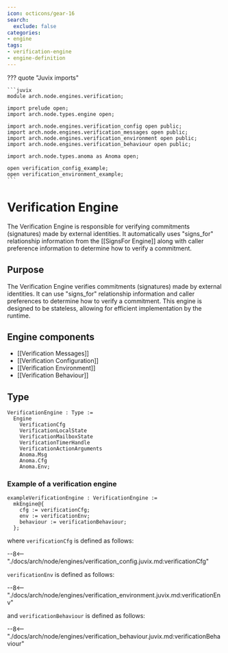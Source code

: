```yaml
---
icon: octicons/gear-16
search:
  exclude: false
categories:
- engine
tags:
- verification-engine
- engine-definition
---
```


??? quote "Juvix imports"

    ```juvix
    module arch.node.engines.verification;

    import prelude open;
    import arch.node.types.engine open;

    import arch.node.engines.verification_config open public;
    import arch.node.engines.verification_messages open public;
    import arch.node.engines.verification_environment open public;
    import arch.node.engines.verification_behaviour open public;

    import arch.node.types.anoma as Anoma open;

    open verification_config_example;
    open verification_environment_example;
    ```

# Verification Engine

The Verification Engine is responsible for verifying commitments (signatures) made by
external identities. It automatically uses "signs_for" relationship information from
the [[SignsFor Engine]] along with caller preference information to determine how
to verify a commitment.

## Purpose

The Verification Engine verifies commitments (signatures) made by external identities.
It can use "signs_for" relationship information and caller preferences to determine how
to verify a commitment. This engine is designed to be stateless, allowing for efficient
implementation by the runtime.

## Engine components

- [[Verification Messages]]
- [[Verification Configuration]]
- [[Verification Environment]]
- [[Verification Behaviour]]

## Type

<!-- --8<-- [start:VerificationEngine] -->
```juvix
VerificationEngine : Type :=
  Engine
    VerificationCfg
    VerificationLocalState
    VerificationMailboxState
    VerificationTimerHandle
    VerificationActionArguments
    Anoma.Msg
    Anoma.Cfg
    Anoma.Env;
```
<!-- --8<-- [end:VerificationEngine] -->

### Example of a verification engine

<!-- --8<-- [start:exampleVerificationEngine] -->
```juvix
exampleVerificationEngine : VerificationEngine :=
  mkEngine@{
    cfg := verificationCfg;
    env := verificationEnv;
    behaviour := verificationBehaviour;
  };
```
<!-- --8<-- [end:exampleVerificationEngine] -->

where `verificationCfg` is defined as follows:

--8<-- "./docs/arch/node/engines/verification_config.juvix.md:verificationCfg"

`verificationEnv` is defined as follows:

--8<-- "./docs/arch/node/engines/verification_environment.juvix.md:verificationEnv"

and `verificationBehaviour` is defined as follows:

--8<-- "./docs/arch/node/engines/verification_behaviour.juvix.md:verificationBehaviour"
